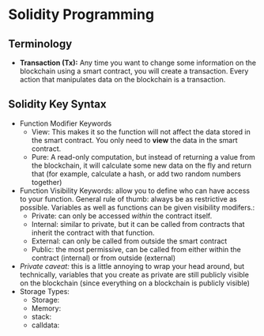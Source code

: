 # Solidity Programming

## Terminology

- __Transaction (Tx):__ Any time you want to change some information on the blockchain using a smart contract, you will create a transaction. Every action that manipulates data on the blockchain is a transaction.




## Solidity Key Syntax

- Function Modifier Keywords
  - View: This makes it so the function will not affect the data stored in the smart contract. You only need to __view__ the data in the smart contract.
  - Pure: A read-only computation, but instead of returning a value from the blockchain, it will calculate some new data on the fly and return that (for example, calculate a hash, or add two random numbers together)
- Function Visibility Keywords: allow you to define who can have access to your function. General rule of thumb: always be as restrictive as possible. Variables as well as functions can be given visibility modifers.:
  - Private: can only be accessed _within_ the contract itself.
  - Internal: similar to private, but it can be called from contracts that inherit the contract with that function.
  - External: can only be called from outside the smart contract
  - Public: the most permissive, can be called from either within the contract (internal) or from outside (external)
- _Private caveat:_ this is a little annoying to wrap your head around, but technically, variables that you create as private are still publicly visible on the blockchain (since everything on a blockchain is publicly visible)
- Storage Types:
  - Storage:
  - Memory:
  - stack:
  - calldata: